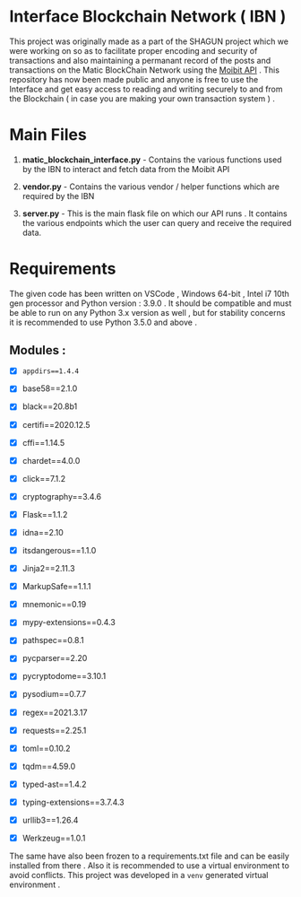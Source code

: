 # Interface Blockchain Network ( IBN )
This project was originally made as a part of the SHAGUN project which we were working on so as to facilitate proper encoding and security of transactions and also maintaining a permanant record of the posts and transactions on the Matic BlockChain Network using the [Moibit API](https://www.moibit.io/) . This repository has now been made public and anyone is free to use the Interface and get easy access to reading and writing securely to and from the Blockchain ( in case you are making your own transaction system ) .

# Main Files
1. **matic_blockchain_interface.py** - Contains the various functions used by the IBN to interact and fetch data from the Moibit API

2. **vendor.py** - Contains the various vendor / helper functions which are required by the IBN

3. **server.py** - This is the main flask file on which our API runs . It contains the various endpoints which the user can query and receive the required data. 

# Requirements
The given code has been written on VSCode , Windows 64-bit , Intel i7 10th gen processor and Python version : 3.9.0 . It should be compatible and must be able to run on any Python 3.x version as well , but for stability concerns it is recommended to use Python 3.5.0 and above .

## Modules :

- [x] `appdirs==1.4.4`
- [x] base58==2.1.0
- [x] black==20.8b1
- [x] certifi==2020.12.5
- [x] cffi==1.14.5
- [x] chardet==4.0.0
- [x] click==7.1.2
- [x] cryptography==3.4.6
- [x] Flask==1.1.2
- [x] idna==2.10
- [x] itsdangerous==1.1.0
- [x] Jinja2==2.11.3
- [x] MarkupSafe==1.1.1
- [x] mnemonic==0.19
- [x] mypy-extensions==0.4.3
- [x] pathspec==0.8.1
- [x] pycparser==2.20
- [x] pycryptodome==3.10.1
- [x] pysodium==0.7.7
- [x] regex==2021.3.17
- [x] requests==2.25.1
- [x] toml==0.10.2
- [x] tqdm==4.59.0
- [x] typed-ast==1.4.2
- [x] typing-extensions==3.7.4.3
- [x] urllib3==1.26.4
- [x] Werkzeug==1.0.1


The same have also been frozen to a requirements.txt file and can be easily installed from there . Also it is recommended to use a virtual environment to avoid conflicts. This project was developed in a `venv` generated virtual environment .
